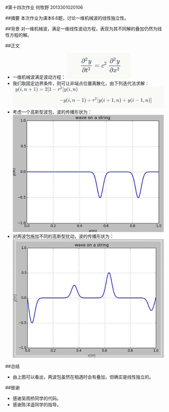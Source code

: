#第十四次作业
  何牧野 2013301020106

##摘要
  本次作业为课本6.6题，讨论一维机械波的线性独立性。
 
##背景
  对一维机械波，满足一维线性波动方程，表现为其不同解的叠加仍然为线性方程的解。
  
##正文
- 一维机械波满足波动方程：
    ![](https://github.com/axbzsf/computationalphysics_N2013301020106/blob/master/homework14/homework141.png)
- 我们取固定边界条件，则可让非端点位置离散化，由下列迭代法求解：
    ![](https://github.com/axbzsf/computationalphysics_N2013301020106/blob/master/homework14/homework142.png)
- 考虑一个高斯型波包，波的传播形状为：
    ![](https://github.com/axbzsf/computationalphysics_N2013301020106/blob/master/homework14/homework14a.gif)
- 对两波包施加不同的高斯型扰动，波的传播形状为：
    ![](https://github.com/axbzsf/computationalphysics_N2013301020106/blob/master/homework14/homework14b.gif)

##总结
- 由上图可以看出，两波包虽然在相遇时会有叠加，但确实是线性独立的。

##致谢
- 感谢吴雨桥同学的代码。
- 感谢陈洋遥同学的指导。

